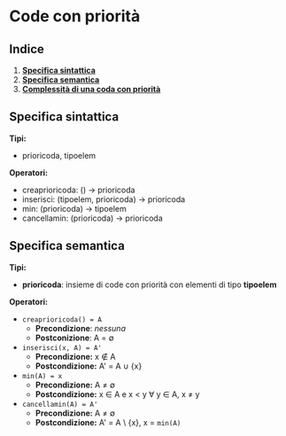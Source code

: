 # Code con priorità

## Indice
1. **[Specifica sintattica](https://github.com/burraco135/algoritmi-e-strutture-dati/blob/main/CodeConPriorit%C3%A0.md#specifica-sintattica)**
2. **[Specifica semantica](https://github.com/burraco135/algoritmi-e-strutture-dati/blob/main/CodeConPriorit%C3%A0.md#specifica-semantica)**
3. **[Complessità di una coda con priorità](https://github.com/burraco135/algoritmi-e-strutture-dati/blob/main/Complessit%C3%A0.md#code-con-priorit%C3%A0)**

## Specifica sintattica
**Tipi:**
* prioricoda, tipoelem

**Operatori:**
* creaprioricoda: () &rightarrow; prioricoda
* inserisci: (tipoelem, prioricoda) &rightarrow; prioricoda
* min: (prioricoda) &rightarrow; tipoelem
* cancellamin: (prioricoda) &rightarrow; prioricoda

## Specifica semantica
**Tipi:**
* **prioricoda**: insieme di code con priorità con elementi di tipo **tipoelem**

**Operatori:**
* `creaprioricoda() = A`
  * **Precondizione**: *nessuna*
  * **Postconizione**: A = &emptyset;
* `inserisci(x, A) = A'`
  * **Precondizione:** x &notin; A
  * **Postcondizione:** A' = A &cup; {x}
* `min(A) = x`
  * **Precondizione:** A &ne; &emptyset;
  * **Postcondizione:** x &in; A e x < y &forall; y &in; A, x &ne; y
* `cancellamin(A) = A'`
  * **Precondizione:** A &ne; &emptyset;
  * **Postcondizione:** A' = A \ {x}, x = `min(A)`
